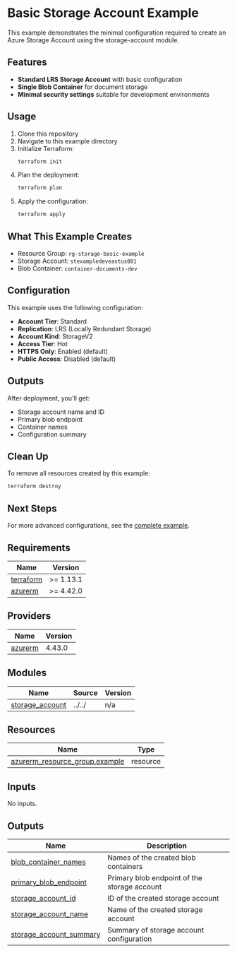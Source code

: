 # Basic Storage Account Example

This example demonstrates the minimal configuration required to create an Azure Storage Account using the storage-account module.

## Features

- **Standard LRS Storage Account** with basic configuration
- **Single Blob Container** for document storage
- **Minimal security settings** suitable for development environments

## Usage

1. Clone this repository
2. Navigate to this example directory
3. Initialize Terraform:
   ```bash
   terraform init
   ```
4. Plan the deployment:
   ```bash
   terraform plan
   ```
5. Apply the configuration:
   ```bash
   terraform apply
   ```

## What This Example Creates

- Resource Group: `rg-storage-basic-example`
- Storage Account: `stexampledeveastus001`
- Blob Container: `container-documents-dev`

## Configuration

This example uses the following configuration:

- **Account Tier**: Standard
- **Replication**: LRS (Locally Redundant Storage)
- **Account Kind**: StorageV2
- **Access Tier**: Hot
- **HTTPS Only**: Enabled (default)
- **Public Access**: Disabled (default)

## Outputs

After deployment, you'll get:

- Storage account name and ID
- Primary blob endpoint
- Container names
- Configuration summary

## Clean Up

To remove all resources created by this example:

```bash
terraform destroy
```

## Next Steps

For more advanced configurations, see the [complete example](../complete/).

<!-- BEGIN_TF_DOCS -->
## Requirements

| Name | Version |
|------|---------|
| <a name="requirement_terraform"></a> [terraform](#requirement\_terraform) | >= 1.13.1 |
| <a name="requirement_azurerm"></a> [azurerm](#requirement\_azurerm) | >= 4.42.0 |

## Providers

| Name | Version |
|------|---------|
| <a name="provider_azurerm"></a> [azurerm](#provider\_azurerm) | 4.43.0 |

## Modules

| Name | Source | Version |
|------|--------|---------|
| <a name="module_storage_account"></a> [storage\_account](#module\_storage\_account) | ../../ | n/a |

## Resources

| Name | Type |
|------|------|
| [azurerm_resource_group.example](https://registry.terraform.io/providers/hashicorp/azurerm/latest/docs/resources/resource_group) | resource |

## Inputs

No inputs.

## Outputs

| Name | Description |
|------|-------------|
| <a name="output_blob_container_names"></a> [blob\_container\_names](#output\_blob\_container\_names) | Names of the created blob containers |
| <a name="output_primary_blob_endpoint"></a> [primary\_blob\_endpoint](#output\_primary\_blob\_endpoint) | Primary blob endpoint of the storage account |
| <a name="output_storage_account_id"></a> [storage\_account\_id](#output\_storage\_account\_id) | ID of the created storage account |
| <a name="output_storage_account_name"></a> [storage\_account\_name](#output\_storage\_account\_name) | Name of the created storage account |
| <a name="output_storage_account_summary"></a> [storage\_account\_summary](#output\_storage\_account\_summary) | Summary of storage account configuration |
<!-- END_TF_DOCS -->
